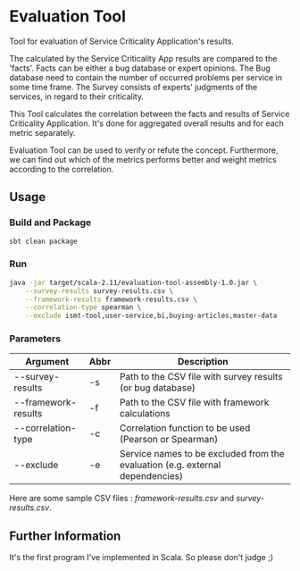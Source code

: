 # Evaluation Tool
Tool for evaluation of Service Criticality Application's results.

The calculated by the Service Criticality App results are compared to the 'facts'.
Facts can be either a bug database or expert opinions.
The Bug database need to contain the number of occurred problems per service in some time frame.
The Survey consists of experts' judgments of the services, in regard to their criticality.

This Tool calculates the correlation between the facts and results of Service Criticality Application.
It's done for aggregated overall results and for each metric separately.

Evaluation Tool can be used to verify or refute the concept.
Furthermore, we can find out which of the metrics performs better and weight metrics according to the correlation.

## Usage

### Build and Package
```bash
sbt clean package
```

### Run
```bash
java -jar target/scala-2.11/evaluation-tool-assembly-1.0.jar \
    --survey-results survey-results.csv \
    --framework-results framework-results.csv \
    --correlation-type spearman \
    --exclude ismt-tool,user-service,bi,buying-articles,master-data
```

### Parameters
Argument            | Abbr  | Description
--------------------|-------|-------------
--survey-results    | -s    | Path to the CSV file with survey results (or bug database)
--framework-results | -f    | Path to the CSV file with framework calculations
--correlation-type  | -c    | Correlation function to be used (Pearson or Spearman)
--exclude           | -e    |Service names to be excluded from the evaluation (e.g. external dependencies)

Here are some sample CSV files : _framework-results.csv_ and _survey-results.csv_.

## Further Information
It's the first program I've implemented in Scala. So please don't judge ;)
